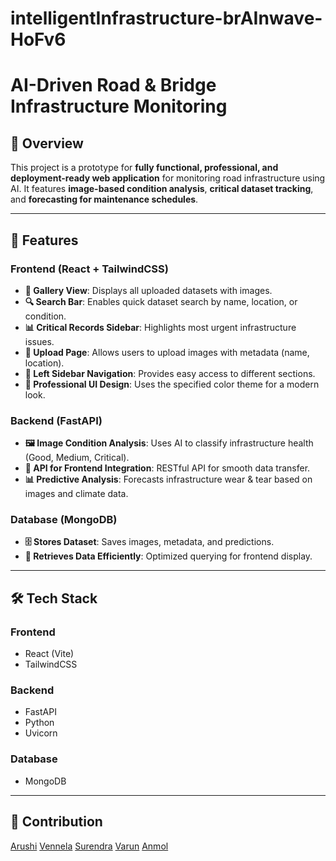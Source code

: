 # intelligentInfrastructure-brAInwave-HoFv6
# AI-Driven Road & Bridge Infrastructure Monitoring

## 🚀 Overview
This project is a prototype for **fully functional, professional, and deployment-ready web application** for monitoring road infrastructure using AI. It features **image-based condition analysis**, **critical dataset tracking**, and **forecasting for maintenance schedules**.

---
## 📌 Features
### **Frontend (React + TailwindCSS)**
- **📸 Gallery View**: Displays all uploaded datasets with images.
- **🔍 Search Bar**: Enables quick dataset search by name, location, or condition.
- **📊 Critical Records Sidebar**: Highlights most urgent infrastructure issues.
- **📂 Upload Page**: Allows users to upload images with metadata (name, location).
- **📌 Left Sidebar Navigation**: Provides easy access to different sections.
- **🎨 Professional UI Design**: Uses the specified color theme for a modern look.

### **Backend (FastAPI)**
- **🖼️ Image Condition Analysis**: Uses AI to classify infrastructure health (Good, Medium, Critical).
- **📡 API for Frontend Integration**: RESTful API for smooth data transfer.
- **📊 Predictive Analysis**: Forecasts infrastructure wear & tear based on images and climate data.

### **Database (MongoDB)**
- **🗄️ Stores Dataset**: Saves images, metadata, and predictions.
- **🔄 Retrieves Data Efficiently**: Optimized querying for frontend display.

---

## 🛠️ Tech Stack
### **Frontend**
- React (Vite)
- TailwindCSS

### **Backend**
- FastAPI
- Python
- Uvicorn

### **Database**
- MongoDB

---
## 🤝 Contribution

[Arushi]()
[Vennela]()
[Surendra]()
[Varun]()
[Anmol]()
